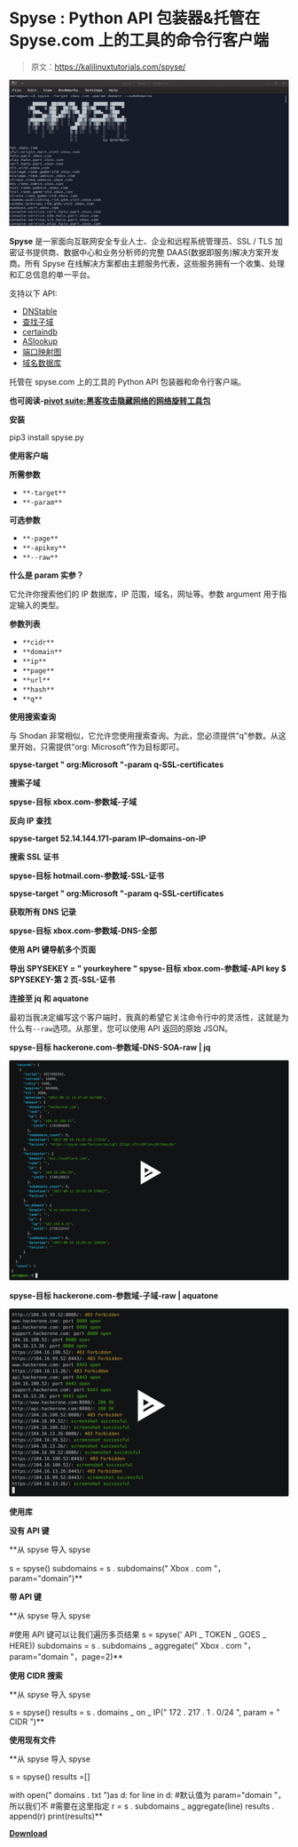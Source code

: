 # Spyse : Python API 包装器&托管在 Spyse.com 上的工具的命令行客户端

> 原文：<https://kalilinuxtutorials.com/spyse/>

[![Spyse : Python API Wrapper & Command-Line Client For The Tools Hosted On Spyse.com](img/4aaafbb5af4cd6b3fb5494dd423c6dd7.png "Spyse : Python API Wrapper & Command-Line Client For The Tools Hosted On Spyse.com")](https://1.bp.blogspot.com/-cwfkRFEMaaQ/XRqkB-rHFXI/AAAAAAAABKw/z_Hd8NH_iHc9-MdJ1Fz7uJvjx0tVEHLngCLcBGAs/s1600/spyse%25281%2529.png)

**Spyse** 是一家面向互联网安全专业人士、企业和远程系统管理员、SSL / TLS 加密证书提供商、数据中心和业务分析师的完整 DAAS(数据即服务)解决方案开发商。所有 Spyse 在线解决方案都由主题服务代表，这些服务拥有一个收集、处理和汇总信息的单一平台。

支持以下 API:

*   [DNStable](https://dnstable.com/)
*   [查找子域](https://findsubdomains.com/)
*   [certaindb](https://certdb.com/)
*   [ASlookup](https://aslookup.com/)
*   [端口映射图](https://portmap.com/)
*   [域名数据库](https://domainsdb.org/)

托管在 spyse.com 上的工具的 Python API 包装器和命令行客户端。

**也可阅读-[pivot suite:黑客攻击隐藏网络的网络旋转工具包](https://kalilinuxtutorials.com/pivotsuite-hidden-network/)**

**安装**

pip3 install spyse.py

**使用客户端**

**所需参数**

*   `**-target**`
*   `**-param**`

**可选参数**

*   `**-page**`
*   `**-apikey**`
*   `**--raw**`

**什么是 param 实参？**

它允许你搜索他们的 IP 数据库，IP 范围，域名，网址等。参数 argument 用于指定输入的类型。

**参数列表**

*   `**cidr**`
*   `**domain**`
*   `**ip**`
*   `**page**`
*   `**url**`
*   `**hash**`
*   `**q**`

**使用搜索查询**

与 Shodan 非常相似，它允许您使用搜索查询。为此，您必须提供“q”参数。从这里开始，只需提供“org: Microsoft”作为目标即可。

**spyse-target " org:Microsoft "-param q-SSL-certificates**

**搜索子域**

**spyse-目标 xbox.com-参数域-子域**

**反向 IP 查找**

**spyse-target 52.14.144.171-param IP–domains-on-IP**

**搜索 SSL 证书**

**spyse-目标 hotmail.com-参数域-SSL-证书**

**spyse-target " org:Microsoft "-param q-SSL-certificates**

**获取所有 DNS 记录**

**spyse-目标 xbox.com-参数域-DNS-全部**

**使用 API 键导航多个页面**

**导出 SPYSEKEY = " yourkeyhere "
spyse-目标 xbox.com-参数域-API key $ SPYSEKEY-第 2 页-SSL-证书**

**连接至 jq 和 aquatone**

最初当我决定编写这个客户端时，我真的希望它关注命令行中的灵活性，这就是为什么有`--raw`选项。从那里，您可以使用 API 返回的原始 JSON。

**spyse-目标 hackerone.com-参数域-DNS-SOA-raw | jq**

[![](img/b49d2eb5cf5b1d062e8b549aeb4f975d.png)](https://asciinema.org/a/253602)

**spyse-目标 hackerone.com-参数域-子域-raw | aquatone**

[![](img/590928ade1f3fa3bc01dc6dd292e4046.png)](https://asciinema.org/a/253650)

**使用库**

**没有 API 键**

**从 spyse 导入 spyse

s = spyse()
subdomains = s . subdomains(" Xbox . com "，param="domain")**

**带 API 键**

**从 spyse 导入 spyse

#使用 API 键可以让我们遍历多页结果
s = spyse(' API _ TOKEN _ GOES _ HERE))
subdomains = s . subdomains _ aggregate(" Xbox . com "，param="domain "，page=2)**

**使用 CIDR 搜索**

**从 spyse 导入 spyse

s = spyse()
results = s . domains _ on _ IP(" 172 . 217 . 1 . 0/24 ", param = " CIDR ")**

**使用现有文件**

**从 spyse 导入 spyse

s = spyse()
results =[]

with open(" domains . txt ")as d:
for line in d:
#默认值为 param="domain "，所以我们不
#需要在这里指定
r = s . subdomains _ aggregate(line)
results . append(r)
print(results)**

[**Download**](https://github.com/zeropwn/spyse.py)